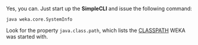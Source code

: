 Yes, you can. Just start up the **SimpleCLI** and issue the following command:

```
java weka.core.SystemInfo
```

Look for the property `java.class.path`, which lists the [CLASSPATH](../classpath.md) WEKA was started with.

